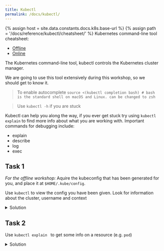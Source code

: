 ```yaml
---
title: Kubectl
permalink: /docs/kubectl/
---
```


{% assign host = site.data.constants.docs.k8s.base-url %}
{% assign path = '/docs/reference/kubectl/cheatsheet/' %}
Kubernetes command-line tool cheatsheet:
* [Offline]({{host.offline}}{{path}})
* [Online]({{host.online}}{{path}})


The Kubernetes command-line tool, kubectl controls the Kubernetes cluster manager.

We are going to use this tool extensively during this workshop, so we should get to know it.

> To enable autocomplete
`source <(kubectl completion bash) # bash is the standard shell on macOS and Linux. can be changed to zsh`

> Use `kubectl -h` if you are stuck

Kubectl can help you along the way, if you ever get stuck try using `kubectl explain`
to find more info about what you are working with.
Important commands for debugging include:
- explain
- describe
- log
- exec


## Task 1

*For the offline workshop:* Aquire the kubeconfig that has been generated for you, and place it at `$HOME/.kube/config`.

Use `kubectl` to view the config you have been given. Look for information about the cluster, username and context

<details>
 <summary>Solution</summary>
 <div markdown="1">

### Solution: View Config

- `kubectl config view`

 </div>
</details>  


## Task 2

Use `kubectl explain ` to get some info on a resource (e.g. `pod`)

<details>
 <summary>Solution</summary>
 <div markdown="1">

### Solution: View Config

- `kubectl explain service`

 </div>
</details>  